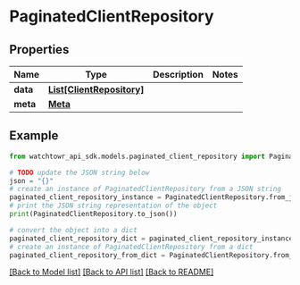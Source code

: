# PaginatedClientRepository


## Properties

Name | Type | Description | Notes
------------ | ------------- | ------------- | -------------
**data** | [**List[ClientRepository]**](ClientRepository.md) |  | 
**meta** | [**Meta**](Meta.md) |  | 

## Example

```python
from watchtowr_api_sdk.models.paginated_client_repository import PaginatedClientRepository

# TODO update the JSON string below
json = "{}"
# create an instance of PaginatedClientRepository from a JSON string
paginated_client_repository_instance = PaginatedClientRepository.from_json(json)
# print the JSON string representation of the object
print(PaginatedClientRepository.to_json())

# convert the object into a dict
paginated_client_repository_dict = paginated_client_repository_instance.to_dict()
# create an instance of PaginatedClientRepository from a dict
paginated_client_repository_from_dict = PaginatedClientRepository.from_dict(paginated_client_repository_dict)
```
[[Back to Model list]](../README.md#documentation-for-models) [[Back to API list]](../README.md#documentation-for-api-endpoints) [[Back to README]](../README.md)



